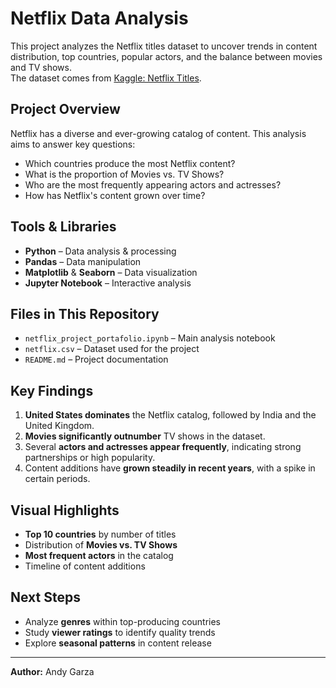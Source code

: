# Netflix Data Analysis

This project analyzes the Netflix titles dataset to uncover trends in content distribution, top countries, popular actors, and the balance between movies and TV shows.  
The dataset comes from [Kaggle: Netflix Titles](https://www.kaggle.com/datasets/shivamb/netflix-shows).

## Project Overview
Netflix has a diverse and ever-growing catalog of content. This analysis aims to answer key questions:
- Which countries produce the most Netflix content?
- What is the proportion of Movies vs. TV Shows?
- Who are the most frequently appearing actors and actresses?
- How has Netflix's content grown over time?

## Tools & Libraries
- **Python** – Data analysis & processing
- **Pandas** – Data manipulation
- **Matplotlib** & **Seaborn** – Data visualization
- **Jupyter Notebook** – Interactive analysis

## Files in This Repository
- `netflix_project_portafolio.ipynb` – Main analysis notebook
- `netflix.csv` – Dataset used for the project
- `README.md` – Project documentation

## Key Findings
1. **United States dominates** the Netflix catalog, followed by India and the United Kingdom.
2. **Movies significantly outnumber** TV shows in the dataset.
3. Several **actors and actresses appear frequently**, indicating strong partnerships or high popularity.
4. Content additions have **grown steadily in recent years**, with a spike in certain periods.

## Visual Highlights
- **Top 10 countries** by number of titles
- Distribution of **Movies vs. TV Shows**
- **Most frequent actors** in the catalog
- Timeline of content additions

## Next Steps
- Analyze **genres** within top-producing countries
- Study **viewer ratings** to identify quality trends
- Explore **seasonal patterns** in content release

---

**Author:** Andy Garza  
